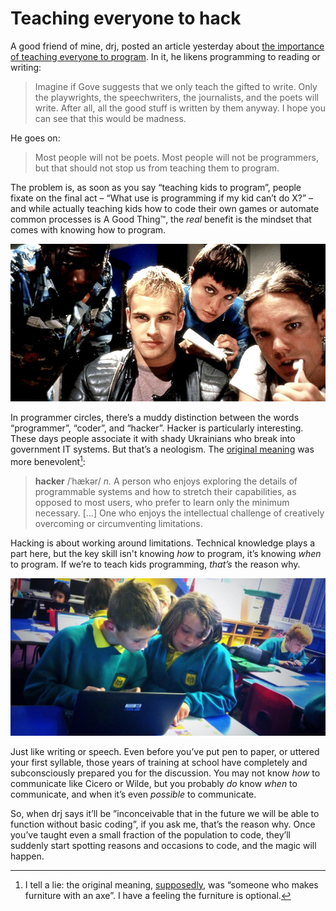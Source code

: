 # Teaching everyone to hack

A good friend of mine, drj, posted an article yesterday about [the importance of teaching everyone to program](http://drj11.wordpress.com/2014/02/05/teach-everyone-to-program/). In it, he likens programming to reading or writing:

> Imagine if Gove suggests that we only teach the gifted to write. Only the playwrights, the speechwriters, the journalists, and the poets will write. After all, all the good stuff is written by them anyway. I hope you can see that this would be madness.

He goes on:

> Most people will not be poets. Most people will not be programmers, but that should not stop us from teaching them to program.

The problem is, as soon as you say “teaching kids to program”, people fixate on the final act – “What use is programming if my kid can’t do X?” – and while actually teaching kids how to code their own games or automate common processes is A Good Thing&trade;, the *real* benefit is the mindset that comes with knowing how to program.

![Johnny Lee-Miller and Angelina Jolie in the deliciously cheesy 1995 film Hackers](/media/hackers-film.jpg)

In programmer circles, there’s a muddy distinction between the words “programmer”, “coder”, and “hacker”. Hacker is particularly interesting. These days people associate it with shady Ukrainians who break into government IT systems. But that’s a neologism. The [original meaning](http://www.jargon.net/jargonfile/h/hacker.html) was more benevolent[^1]:

> **hacker** /ˈhækər/ *n.* A person who enjoys exploring the details of programmable systems and how to stretch their capabilities, as opposed to most users, who prefer to learn only the minimum necessary. […] One who enjoys the intellectual challenge of creatively overcoming or circumventing limitations.

Hacking is about working around limitations. Technical knowledge plays a part here, but the key skill isn't knowing *how* to program, it’s knowing *when* to program. If we’re to teach kids programming, *that’s* the reason why.

[![Kids programming at a Codejam - image by Alan O'Donohoe](/media/kids-codejam.jpg)](https://twitter.com/teknoteacher/status/385783623519334400)

Just like writing or speech. Even before you’ve put pen to paper, or uttered your first syllable, those years of training at school have completely and subconsciously prepared you for the discussion. You may not know *how* to communicate like Cicero or Wilde, but you probably *do* know *when* to communicate, and when it’s even *possible* to communicate.

So, when drj says it’ll be ”inconceivable that in the future we will be able to function without basic coding”, if you ask me, that’s the reason why. Once you’ve taught even a small fraction of the population to code, they’ll suddenly start spotting reasons and occasions to code, and the magic will happen.

[^1]: I tell a lie: the original meaning, [supposedly](http://www.jargon.net/jargonfile/h/hacker.html), was “someone who makes furniture with an axe”. I have a feeling the furniture is optional.
